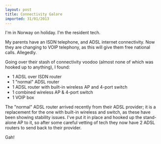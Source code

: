 ```yaml
---
layout: post
title: Connectivity Galore
imported: 31/01/2013
---
```


I'm in Norway on holiday. I'm the resident tech.

My parents have an ISDN telephone, and ADSL internet connectivity. Now they are changing
to VOIP telephony, as this will give them free national calls. Allegedly.

Going over their stash of connectivity voodoo (almost none of which was hooked up to
anything), I found:

* 1 ADSL over ISDN router
* 1 "normal" ADSL router
* 1 ADSL router with built-in wireless AP and 4-port switch
* 1 combined wireless AP &amp; 4-port switch
* 1 VOIP box

The "normal" ADSL router arrived recently from their ADSL provider; it is a replacement
for the one with built-in wireless and switch, as these have been showing stability
issues. I've put it in place and hooked up the stand-alone AP to it, so after some careful
vetting of tech they now have 2 ADSL routers to send back to their provider.

Gah!
